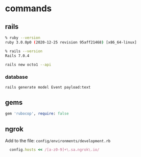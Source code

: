 # commands

## rails

```bash
% ruby --version
ruby 3.0.0p0 (2020-12-25 revision 95aff21468) [x86_64-linux]

% rails --version
Rails 7.0.4
```


```bash
rails new octo1 --api 
```

### database

```bash
rails generate model Event payload:text
```

## gems

```ruby
gem 'rubocop', require: false

```

## ngrok

Add to the file: `config/environments/development.rb `

```ruby
  config.hosts << /[a-z0-9]+\.sa.ngrok\.io/
```
